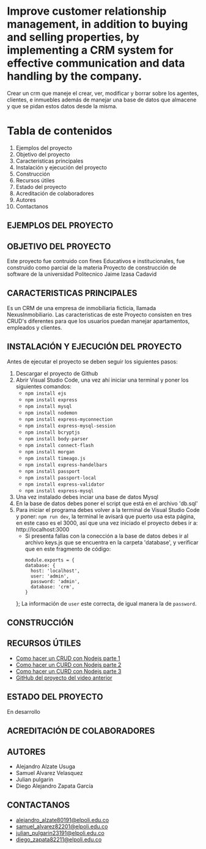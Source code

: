 # Improve customer relationship management, in addition to buying and selling properties, by implementing a CRM system for effective communication and data handling by the company.

Crear un crm que maneje el crear, ver, modificar y borrar sobre los agentes, clientes, e inmuebles además de manejar una base de datos que almacene y que se pidan estos datos desde la misma. 

# Tabla de contenidos
1. Ejemplos del proyecto
2. Objetivo del proyecto
3. Caracteristicas principales
4. Instalación y ejecución del proyecto
5. Construcción
6. Recursos útiles
7. Estado del proyecto
8. Acreditación de colaboradores
9. Autores
10. Contactanos


## EJEMPLOS DEL PROYECTO


## OBJETIVO DEL PROYECTO
Este proyecto fue contruido con fines Educativos e institucionales, fue construido como parcial de la materia Proyecto de construcción de software de la universidad Politecnico Jaime Izasa Cadavid

## CARACTERISTICAS PRINCIPALES
Es un CRM de una empresa de inmobiliaria ficticia, llamada NexusInmobiliario. Las caracteristicas de este Proyecto consisten en tres CRUD's diferentes para que los usuarios puedan manejar apartamentos, empleados y clientes. 

## INSTALACIÓN Y EJECUCIÓN DEL PROYECTO
Antes de ejecutar el proyecto se deben seguir los siguientes pasos:
1. Descargar el proyecto de Github
2. Abrir Visual Studio Code, una vez ahí iniciar una terminal y poner los siguientes comandos:
   + `npm install ejs`
   + `npm install express`
   + `npm install mysql`
   + `npm install nodemon`
   + `npm install express-myconnection`
   + `npm install express-mysql-session`
   + `npm install bcryptjs`
   + `npm install body-parser`
   + `npm install connect-flash`
   + `npm install morgan`
   + `npm install timeago.js`
   + `npm install express-handelbars`
   + `npm install passport`
   + `npm install passport-local`
   + `npm install express-validator`
   + `npm install express-mysql`
3. Una vez instalado debes inciar una base de datos Mysql
4. En la base de datos debes poner el script que está en el archivo 'db.sql'
5. Para iniciar el programa debes volver a la terminal de Visual Studio Code y poner: `npm run dev`, la terminal le avisará que puerto usa esta página, en este caso es el 3000, así que una vez iniciado el proyecto debes ir a: http://localhost:3000
   - Si presenta fallas con la conección a la base de datos debes ir al archivo keys.js que se encuentra en la carpeta 'database', y verificar que en este fragmento de código:
     ```
     module.exports = { 
     database: { 
       host: 'localhost', 
       user: 'admin', 
       password: 'admin', 
       database: 'crm', 
     } 
   };
   La información de `user` este correcta, de igual manera la de `password`.

## CONSTRUCCIÓN

## RECURSOS ÚTILES
- [Como hacer un CRUD con Nodejs parte 1](https://www.youtube.com/watch?v=VuMSq68h-H4)
- [Como hacer un CURD con Nodejs parte 2](https://www.youtube.com/watch?v=fLIwK292RPY)
- [Como hacer un CURD con Nodejs parte 3](https://www.youtube.com/watch?v=4ugXBRbo1J0&t=781s)
- [GitHub del proyecto del video anterior](https://github.com/infodp/crud_nodejs)

## ESTADO DEL PROYECTO
En desarrollo

## ACREDITACIÓN DE COLABORADORES

## AUTORES
- Alejandro Alzate Usuga
- Samuel Alvarez Velasquez
- Julian pulgarin
- Diego Alejandro Zapata García

## CONTACTANOS
- alejandro_alzate80191@elpoli.edu.co
- samuel_alvarez82201@elpoli.edu.co
- julian_pulgarin23191@elpoli.edu.co
- diego_zapata82211@elpoli.edu.co
